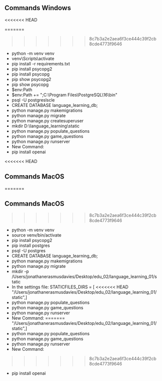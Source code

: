 ## Commands Windows
<<<<<<< HEAD

=======
>>>>>>> 8c7b3a2e2aea6f3ce444c39f2cb8cde4773f9646
- python -m venv venv
- venv\Scripts\activate
- pip install -r requirements.txt
- pip install psycopg2
- pip install psycopg
- pip show psycopg2
- pip show psycopg
- $env:Path
- $env:Path += ";C:\Program Files\PostgreSQL\16\bin"
- psql -U postgreslscle
- CREATE DATABASE language_learning_db;
- python manage.py makemigrations
- python manage.py migrate
- python manage.py createsuperuser
- mkdir D:\language_learning\static
- python manage.py populate_questions
- python manage.py game_questions
- python manage.py runserver
- New Command:
- pip install openai

<<<<<<< HEAD
## Commands MacOS

=======

## Commands MacOS
>>>>>>> 8c7b3a2e2aea6f3ce444c39f2cb8cde4773f9646
- python -m venv venv
- source venv/bin/activate
- pip install psycopg2
- pip install postgres
- psql -U postgres
- CREATE DATABASE language_learning_db;
- python manage.py makemigrations
- python manage.py migrate
- mkdir -p /Users/jonathanerasmusdavies/Desktop/edu_02/language_learning_01/static
- In the settings file: STATICFILES_DIRS = [
<<<<<<< HEAD
  "/Users/jonathanerasmusdavies/Desktop/edu_02/language_learning_01/static",]
- python manage.py populate_questions
- python manage.py game_questions
- python manage.py runserver
- New Command:
=======
    "/Users/jonathanerasmusdavies/Desktop/edu_02/language_learning_01/static",]
-  python manage.py populate_questions
-  python manage.py game_questions
-  python manage.py runserver
-  New Command:
>>>>>>> 8c7b3a2e2aea6f3ce444c39f2cb8cde4773f9646
- pip install openai
